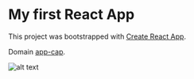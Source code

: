 # My first React App

This project was bootstrapped with [Create React App](https://github.com/facebook/create-react-app).

Domain [app-cap](https://app-cap.netlify.app/).

![alt text](https://raw.githubusercontent.com/denisdanailov/app-cap/main/Screen-img.png)
